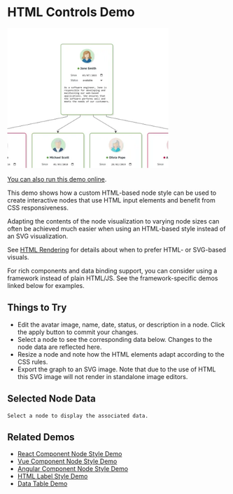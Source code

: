 <!--
 //////////////////////////////////////////////////////////////////////////////
 // @license
 // This file is part of yFiles for HTML.
 // Use is subject to license terms.
 //
 // Copyright (c) by yWorks GmbH, Vor dem Kreuzberg 28,
 // 72070 Tuebingen, Germany. All rights reserved.
 //
 //////////////////////////////////////////////////////////////////////////////
-->
# HTML Controls Demo

<img src="../../../doc/demo-thumbnails/html-controls.webp" alt="demo-thumbnail" height="320"/>

[You can also run this demo online](https://www.yfiles.com/demos/style/html-controls/).

This demo shows how a custom HTML-based node style can be used to create interactive nodes that use HTML input elements and benefit from CSS responsiveness.

Adapting the contents of the node visualization to varying node sizes can often be achieved much easier when using an HTML-based style instead of an SVG visualization.

See [HTML Rendering](https://docs.yworks.com/yfileshtml/#/dguide/advanced-html_rendering) for details about when to prefer HTML- or SVG-based visuals.

For rich components and data binding support, you can consider using a framework instead of plain HTML/JS. See the framework-specific demos linked below for examples.

## Things to Try

- Edit the avatar image, name, date, status, or description in a node. Click the apply button to commit your changes.
- Select a node to see the corresponding data below. Changes to the node data are reflected here.
- Resize a node and note how the HTML elements adapt according to the CSS rules.
- Export the graph to an SVG image. Note that due to the use of HTML this SVG image will not render in standalone image editors.

## Selected Node Data

```
Select a node to display the associated data.
```

## Related Demos

- [React Component Node Style Demo](../../../demos-ts/style/react-component-node-style/README.html)
- [Vue Component Node Style Demo](../../../demos-ts/style/vue-component-node-style/README.html)
- [Angular Component Node Style Demo](../../../demos-ts/style/angular-component-node-style/README.html)
- [HTML Label Style Demo](../../style/html-label-style/)
- [Data Table Demo](../../style/datatable/)
